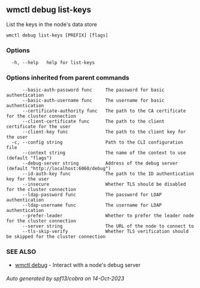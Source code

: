 ## wmctl debug list-keys

List the keys in the node's data store

```
wmctl debug list-keys [PREFIX] [flags]
```

### Options

```
  -h, --help   help for list-keys
```

### Options inherited from parent commands

```
      --basic-auth-password func     The password for basic authentication
      --basic-auth-username func     The username for basic authentication
      --certificate-authority func   The path to the CA certificate for the cluster connection
      --client-certificate func      The path to the client certificate for the user
      --client-key func              The path to the client key for the user
  -c, --config string                Path to the CLI configuration file
      --context string               The name of the context to use (default "flags")
      --debug-server string          Address of the debug server (default "http://localhost:6060/debug")
      --id-auth-key func             The path to the ID authentication key for the user
      --insecure                     Whether TLS should be disabled for the cluster connection
      --ldap-password func           The password for LDAP authentication
      --ldap-username func           The username for LDAP authentication
      --prefer-leader                Whether to prefer the leader node for the cluster connection
      --server string                The URL of the node to connect to
      --tls-skip-verify              Whether TLS verification should be skipped for the cluster connection
```

### SEE ALSO

* [wmctl debug](wmctl_debug.md)	 - Interact with a node's debug server

###### Auto generated by spf13/cobra on 14-Oct-2023
